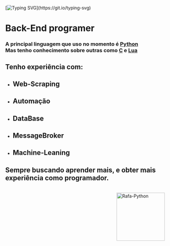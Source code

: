 [![Typing SVG](https://readme-typing-svg.herokuapp.com?size=37&color=F7F7F7&lines=Mr.leonard_;TH3-C0D3R_)](https://git.io/typing-svg)
 
 # Back-End programer
 
### A principal linguagem que uso no momento é [**Python**](https://pt.wikipedia.org/wiki/python) <br> Mas tenho conhecimento sobre outras como [**C**](https://pt.wikipedia.org/wiki/C_(linguagem_de_programação)) e [**Lua**](https://pt.wikipedia.org/wiki/Lua_(linguagem_de_programação))

## Tenho experiência com:
- ## **Web-Scraping**
- ## **Automação**
- ## **DataBase**
- ## **MessageBroker**
- ## **Machine-Leaning**

## Sempre buscando aprender mais, e obter mais experiência como programador.

<div style="display: inline_block"><br> <img align="right" alt="Rafa-Python" height="152" width="152"src="https://cdn-icons-png.flaticon.com/512/5968/5968396.png"> </div>
